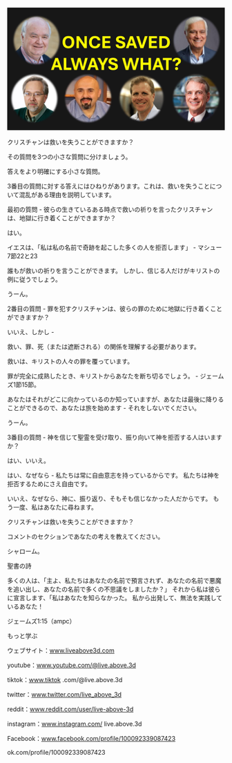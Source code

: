 ![Video cover image](../cover.jpg "cover photo")

クリスチャンは救いを失うことができますか？

その質問を3つの小さな質問に分けましょう。

答えをより明確にする小さな質問。

3番目の質問に対する答えにはひねりがあります。これは、救いを失うことについて混乱がある理由を説明しています。

最初の質問 - 彼らの生きているある時点で救いの祈りを言ったクリスチャンは、地獄に行き着くことができますか？

はい。

イエスは、「私は私の名前で奇跡を起こした多くの人を拒否します」 - マシュー7節22と23

誰もが救いの祈りを言うことができます。 しかし、信じる人だけがキリストの例に従うでしょう。

うーん。

2番目の質問 - 罪を犯すクリスチャンは、彼らの罪のために地獄に行き着くことができますか？

いいえ、しかし -

救い、罪、死（または遮断される）の関係を理解する必要があります。

救いは、キリストの人々の罪を覆っています。

罪が完全に成熟したとき、キリストからあなたを断ち切るでしょう。 - ジェームズ1節15節。

あなたはそれがどこに向かっているのか知っていますが、あなたは最後に降りることができるので、あなたは旅を始めます - それをしないでください。

うーん。

3番目の質問 - 神を信じて聖霊を受け取り、振り向いて神を拒否する人はいますか？

はい、いいえ。

はい、なぜなら - 私たちは常に自由意志を持っているからです。 私たちは神を拒否するためにさえ自由です。

いいえ、なぜなら、神に、振り返り、そもそも信じなかった人だからです。 もう一度、私はあなたに尋ねます。

クリスチャンは救いを失うことができますか？

コメントのセクションであなたの考えを教えてください。

シャローム。

聖書の詩

多くの人は、「主よ、私たちはあなたの名前で預言されず、あなたの名前で悪魔を追い出し、あなたの名前で多くの不思議をしましたか？」 それから私は彼らに宣言します、「私はあなたを知らなかった。 私から出発して、無法を実践しているあなた！


ジェームズ1:15（ampc）

もっと学ぶ

ウェブサイト：www.liveabove3d.com

youtube：www.youtube.com/@live.above.3d

tiktok：www.tiktok .com/@live.above.3d

twitter：www.twitter.com/live_above_3d


reddit：www.reddit.com/user/live-above-3d

instagram：www.instagram.com/ live.above.3d

Facebook：www.facebook.com/profile/100092339087423

ok.com/profile/100092339087423








